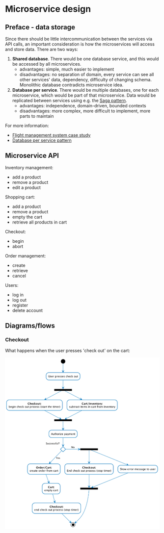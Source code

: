 # Microservice design
## Preface - data storage
Since there should be little intercommunication between the services via API calls, an important consideration is how the microservices will access and store data.
There are two ways:

1. **Shared database**. There would be one database service, and this would be accessed by all microservices.
    * advantages: simple, much easier to implement
    * disadvantages: no separation of domain, every service can see all other services' data, dependency, difficulty of changing schema. Monolithic database contradicts microservice idea.
2. **Database per service**. There would be multiple databases, one for each microservice, which would be part of that microservice. Data would be replicated between services using e.g. the [Saga pattern](https://microservices.io/patterns/data/saga.html).
    * advantages: independence, domain-driven, bounded contexts
    * disadvantages: more complex, more difficult to implement, more parts to maintain

For more information:

* [Flight management system case study](https://blog.christianposta.com/microservices/the-hardest-part-about-microservices-data/)
* [Database per service pattern](https://microservices.io/patterns/data/database-per-service.html)

## Microservice API
Inventory management:

* add a product
* remove a product
* edit a product

Shopping cart:

* add a product
* remove a product
* empty the cart
* retrieve all products in cart

Checkout:

* begin
* abort

Order management:

* create
* retrieve
* cancel

Users:

* log in
* log out
* register
* delete account

## Diagrams/flows
### Checkout
What happens when the user presses 'check out' on the cart:

![What happens when the user checks out](diagrams/checkout.png)
